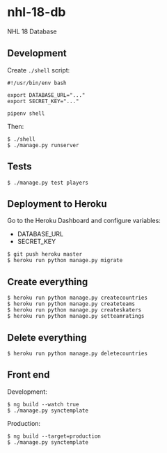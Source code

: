 # nhl-18-db

NHL 18 Database


## Development

Create `./shell` script:
```
#!/usr/bin/env bash

export DATABASE_URL="..."
export SECRET_KEY="..."

pipenv shell
```

Then:
```
$ ./shell
$ ./manage.py runserver
```


## Tests
```
$ ./manage.py test players
```


## Deployment to Heroku

Go to the Heroku Dashboard and configure variables:
- DATABASE_URL
- SECRET_KEY

```
$ git push heroku master
$ heroku run python manage.py migrate
```


## Create everything
```
$ heroku run python manage.py createcountries
$ heroku run python manage.py createteams
$ heroku run python manage.py createskaters
$ heroku run python manage.py setteamratings
```


## Delete everything
```
$ heroku run python manage.py deletecountries
```


## Front end

Development:
```
$ ng build --watch true
$ ./manage.py synctemplate
```

Production:
```
$ ng build --target=production
$ ./manage.py synctemplate
```
